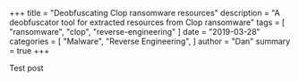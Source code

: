 +++
title = "Deobfuscating Clop ransomware resources"
description = "A deobfuscator tool for extracted resources from Clop ransomware"
tags = [
    "ransomware",
    "clop",
    "reverse-engineering"
]
date = "2019-03-28"
categories = [
    "Malware",
    "Reverse Engineering",
]
author = "Dan"
summary = true 
+++

Test post

